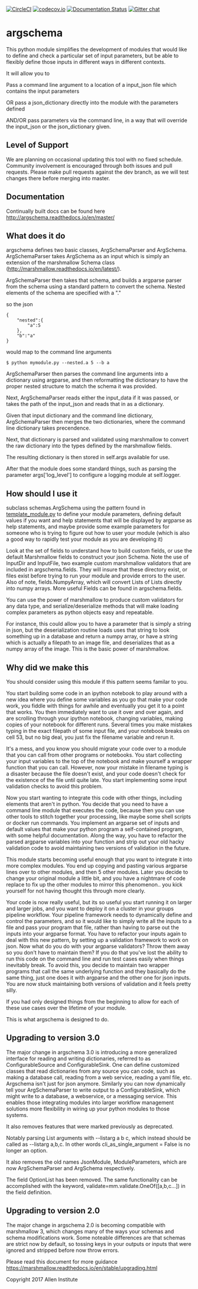 [![CircleCI](https://circleci.com/gh/AllenInstitute/argschema/tree/master.svg?style=svg)](https://circleci.com/gh/AllenInstitute/argschema/tree/master)
[![codecov.io](https://codecov.io/github/AllenInstitute/argschema/coverage.svg?branch=master)](https://codecov.io/github/AllenInstitute/argschema?branch=master)
[![Documentation Status](https://readthedocs.org/projects/argschema/badge/)](http://argschema.readthedocs.io/en/master/)
[![Gitter chat](https://badges.gitter.im/gitterHQ/gitter.png)](https://gitter.im/argschema/Lobby)
# argschema

This python module simplifies the development of modules that would like to define and check a particular set of input parameters, but be able to flexibly define those inputs in different ways in different contexts. 

It will allow you to 

Pass a command line argument to a location of a input_json file which contains the input parameters

OR pass a json_dictionary directly into the module with the parameters defined

AND/OR pass parameters via the command line, in a way that will override the input_json or the json_dictionary given.


## Level of Support
We are planning on occasional updating this tool with no fixed schedule. Community involvement is encouraged through both issues and pull requests.  Please make pull requests against the dev branch, as we will test changes there before merging into master.

## Documentation
Continually built docs can be found here http://argschema.readthedocs.io/en/master/

## What does it do
argschema defines two basic classes, ArgSchemaParser and ArgSchema. ArgSchemaParser takes ArgSchema as an input which is simply an extension of the marshmallow Schema class (http://marshmallow.readthedocs.io/en/latest/).

ArgSchemaParser then takes that schema, and builds a argparse parser from the schema using a standard pattern to convert the schema. Nested elements of the schema are specified with a "." 

so the json 

    {
        "nested":{
            "a":5
        },
        "b":"a"
    }

would map to the command line arguments

    $ python mymodule.py --nested.a 5 --b a

ArgSchemaParser then parses the command line arguments into a dictionary using argparse, and then reformatting the dictionary to have the proper nested structure to match the schema it was provided.

Next, ArgSchemaParser reads either the input_data if it was passed, or takes the path of the input_json and reads that in as a dictionary.  

Given that input dictionary and the command line dictionary, ArgSchemaParser then merges the two dictionaries, where the command line dictionary takes precendence. 

Next, that dictionary is parsed and validated using marshmallow to convert the raw dictionary into the types defined by the marshmallow fields.

The resulting dictionary is then stored in self.args available for use.

After that the module does some standard things, such as parsing the parameter args['log_level'] to configure a logging module at self.logger.

## How should I use it
subclass schemas.ArgSchema using the pattern found in [template_module.py](examples/template_module.py) to define your module parameters, defining default values if you want and help statements that will be displayed by argparse as help statements, and maybe provide some example parameters for someone who is trying to figure out how to user your module (which is also a good way to rapidly test your module as you are developing it)

Look at the set of fields to understand how to build custom fields, or use the default Marshmallow fields to construct your json Schema.  Note the use of InputDir and InputFile, two example custom marshmallow validators that are included in argschema.fields. They will insure that these directory exist, or files exist before trying to run your module and provide errors to the user. Also of note, fields.NumpyArray, which will convert Lists of Lists directly into numpy arrays.  More useful Fields can be found in argschema.fields.

You can use the power of marshmallow to produce custom validators for any data type, 
and serialize/deserialize methods that will make loading complex parameters as python objects easy and repeatable.

For instance, this could allow you to have a parameter that is simply a string in json, but the deserialization routine loads uses that string to look something up in a database and return a numpy array, or have a string which is actually a filepath to an image file, and deserializes that as a numpy array of the image.  This is the basic power of marshmallow.

## Why did we make this
You should consider using this module if this pattern seems familar to you.

You start building some code in an ipython notebook to play around with a new idea where you define some variables as you go that make your code work, you fiddle with things for awhile and eventually you get it to a point that works.  You then immediately want to use it over and over again, and are scrolling through your ipython notebook, changing variables, making copies of your notebook for different runs.  Several times you make mistakes typing in the exact filepath of some input file, and your notebook breaks on cell 53, but no big deal, you just fix the filename variable and rerun it. 

It's a mess, and you know you should migrate your code over to a module that you can call from other programs or notebooks.  You start collecting your input variables to the top of the notebook and make yourself a wrapper function that you can call.  However, now your mistake in filename typing is a disaster because the file doesn't exist, and your code doesn't check for the existence of the file until quite late. You start implementing some input validation checks to avoid this problem.

Now you start wanting to integrate this code with other things, including elements that aren't in python.  You decide that you need to have a command line module that executes the code, because then you can use other tools to stitch together your processing, like maybe some shell scripts or docker run commands.  You implement an argparse set of inputs and default values that make your python program a self-contained program, with some helpful documentation.  Along the way, you have to refactor the parsed argparse variables into your function and strip out your old hacky validation code to avoid maintaining two versions of validation in the future.

This module starts becoming useful enough that you want to integrate it into more complex modules.  You end up copying and pasting various argparse lines over to other modules, and then 5 other modules.  Later you decide to change your original module a little bit, and you have a nightmare of code replace to fix up the other modules to mirror this phenomenon.. you kick yourself for not having thought this through more clearly.

Your code is now really useful, but its so useful you start running it on larger and larger jobs, and you want to deploy it on a cluster in your groups pipeline workflow.  Your pipeline framework needs to dynamically define and control the parameters, and so it would like to simply write all the inputs to a file and pass your program that file, rather than having to parse out the inputs into your argparse format.  You have to refactor your inputs again to deal with this new pattern, by setting up a validation framework to work on json.  Now what do you do with your argparse validators? Throw them away so you don't have to maintain them? If you do that you've lost the ability to run this code on the command line and run test cases easily when things inevitably break.  To avoid this, you decide to maintain two wrapper programs that call the same underlying function and they basically do the same thing, just one does it with argparse and the other one for json inputs.  You are now stuck maintaining both versions of validation and it feels pretty silly. 

If you had only designed things from the beginning to allow for each of these use cases over the lifetime of your module.

This is what argschema is designed to do.


## Upgrading to version 3.0
The major change in argschema 3.0 is introducing a more generalized interface for reading and writing dictionaries, referred to as ConfigurableSource and ConfigurableSink.  One can define customized classes that read dictionaries from any source you can code, such as making a database call,  reading from a web service, reading a yaml file, etc.  Argschema isn't just for json anymore.  Similarly you can now dynamically tell your ArgSchemaParser to write output to a ConfigurableSink, which might write to a database, a webservice, or a messaging service.  This enables those integrating modules into larger workflow management solutions more flexibility in wiring up your python modules to those systems.

It also removes features that were marked previously as deprecated. 

Notably parsing List arguments with --listarg a b c, which instead should be called as --listarg a,b,c.  In other words cli_as_single_argument = False is no longer an option. 

It also removes the old names JsonModule, ModuleParameters, which are now ArgSchemaParser and ArgSchema respectively.

The field OptionList has been removed. The same functionality can be accomplished with the keyword, validate=mm.validate.OneOf([a,b,c...]) in the field definition.

## Upgrading to version 2.0
The major change in argschema 2.0 is becoming
compatible with marshmallow 3, which changes
many of the ways your schemas and schema modifications work.  Some noteable differences are that schemas are strict now by default, so tossing keys in your outputs or inputs that were ignored and stripped before now throw errors. 

Please read this document for more guidance
https://marshmallow.readthedocs.io/en/stable/upgrading.html

Copyright 2017 Allen Institute

